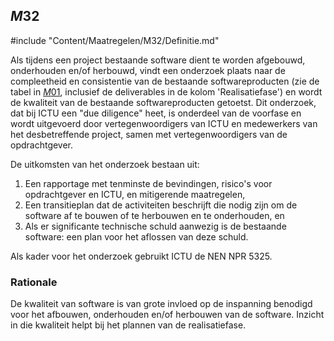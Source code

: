 ## $M32$

#include "Content/Maatregelen/M32/Definitie.md"

Als tijdens een project bestaande software dient te worden afgebouwd, onderhouden en/of herbouwd, vindt een onderzoek plaats naar de compleetheid en consistentie van de bestaande softwareproducten (zie de tabel in [$M01$](#m01), inclusief de deliverables in de kolom 'Realisatiefase') en wordt de kwaliteit van de bestaande softwareproducten getoetst. Dit onderzoek, dat bij ICTU een "due diligence" heet, is onderdeel van de voorfase en wordt uitgevoerd door vertegenwoordigers van ICTU en medewerkers van het desbetreffende project, samen met vertegenwoordigers van de opdrachtgever.

De uitkomsten van het onderzoek bestaan uit:

1. Een rapportage met tenminste de bevindingen, risico's voor opdrachtgever en ICTU, en mitigerende maatregelen,
2. Een transitieplan dat de activiteiten beschrijft die nodig zijn om de software af te bouwen of te herbouwen en te onderhouden, en
3. Als er significante technische schuld aanwezig is de bestaande software: een plan voor het aflossen van deze schuld.

Als kader voor het onderzoek gebruikt ICTU de NEN NPR 5325.

### Rationale

De kwaliteit van software is van grote invloed op de inspanning benodigd voor het afbouwen, onderhouden en/of herbouwen van de software. Inzicht in die kwaliteit helpt bij het plannen van de realisatiefase.
